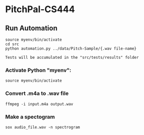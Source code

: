 # PitchPal-CS444
## Run Automation
```
source myenv/bin/activate
cd src
python automation.py ../data/Pitch-Sample/{.wav file-name}
```
`Tests will be accumulated in the "src/tests/results" folder`

### Activate Python "myenv":
`source myenv/bin/activate`

### Convert .m4a to .wav file
`ffmpeg -i input.m4a output.wav`

### Make a spectogram
`sox audio_file.wav -n spectrogram`
